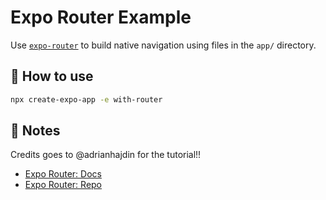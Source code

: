 # Expo Router Example

Use [`expo-router`](https://expo.github.io/router) to build native navigation using files in the `app/` directory.

## 🚀 How to use

```sh
npx create-expo-app -e with-router
```

## 📝 Notes

Credits goes to @adrianhajdin for the tutorial!!

- [Expo Router: Docs](https://expo.github.io/router)
- [Expo Router: Repo](https://github.com/expo/router)
